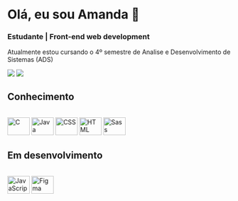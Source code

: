 # Olá, eu sou Amanda 👋
### Estudante | Front-end web development

Atualmente estou cursando o 4º semestre de Analise e Desenvolvimento de Sistemas (ADS)

<a href = "mailto:amanda.s.torres0@gmail.com"><img src="https://img.shields.io/badge/Gmail-D14836?style=for-the-badge&logo=gmail&logoColor=white" target="_blank"></a>
  <a href="https://www.linkedin.com/in/amanda-torres-11b928232" target="_blank"><img src="https://img.shields.io/badge/-LinkedIn-%230077B5?style=for-the-badge&logo=linkedin&logoColor=white" target="_blank"></a> 
  
## Conhecimento
<div style="display: inline-block;">
  <br>
  <img style="align: center; height: 40px; width: 50px;" alt="C" 
    src="https://cdn.jsdelivr.net/gh/devicons/devicon/icons/c/c-plain.svg" />
  <img style="align: center; height: 40px; width: 50px;" alt="Java" 
    src="https://cdn.jsdelivr.net/gh/devicons/devicon/icons/java/java-original.svg" />
  <img style="align: center; height: 40px; width: 50px;" alt="CSS" 
    src="https://cdn.jsdelivr.net/gh/devicons/devicon/icons/css3/css3-plain.svg" />
  <img style="align: center; height: 40px; width: 50px;" alt="HTML" 
    src="https://cdn.jsdelivr.net/gh/devicons/devicon/icons/html5/html5-plain.svg" />
  <img style="align: center; height: 40px; width: 50px;" alt="Sass" 
    src="https://cdn.jsdelivr.net/gh/devicons/devicon/icons/sass/sass-original.svg"" />
  <br>
</div>

## Em desenvolvimento
<div style="display: inline-block;">
  <br>
  <img style="align: center; height: 40px; width: 50px;" alt="JavaScript" 
    src="https://cdn.jsdelivr.net/gh/devicons/devicon/icons/javascript/javascript-original.svg" />
  <img style="align: center; height: 40px; width: 50px;" alt="Figma" 
    src="https://cdn.jsdelivr.net/gh/devicons/devicon/icons/figma/figma-original.svg"" />
  <br>
</div>

